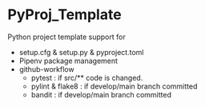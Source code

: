# PyProj_Template

Python project template support for  

- setup.cfg & setup.py & pyproject.toml
- Pipenv package management
- github-workflow
  - pytest : if src/** code is changed.
  - pylint & flake8 : if develop/main branch committed
  - bandit : if develop/main branch committed
